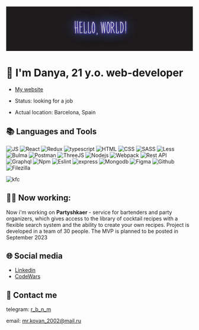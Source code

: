 ![gif](./images/header.gif)

<h1 display='block'>👀 I'm Danya, 21 y.o. web-developer</h1>

- [My website](https://www.dkovandeveloper.online/)

- Status: looking for a job

- Actual location: Barcelona, Spain


## 📚 Languages and Tools 

![JS](https://img.shields.io/badge/-JavaScript-87CEFA?style=for-the-badge&logo=javascript)
![React](https://img.shields.io/badge/-React-4682B4?style=for-the-badge&logo=react)
![Redux](https://img.shields.io/badge/-Redux-1E90FF?style=for-the-badge&logo=redux)
![typescript](https://img.shields.io/badge/-Typescript-20B2AA?style=for-the-badge&logo=typescript)
![HTML](https://img.shields.io/badge/-HTML-1E90FF?style=for-the-badge&logo=html5)
![CSS](https://img.shields.io/badge/-CSS-4682B4?style=for-the-badge&logo=css3)
![SASS](https://img.shields.io/badge/-SASS-6495ED?style=for-the-badge&logo=sass)
![Less](https://img.shields.io/badge/-LESS-4682B4?style=for-the-badge&logo=less)
![Bulma](https://img.shields.io/badge/-Bulma-87CEFA?style=for-the-badge&logo=bulma)
![Postman](https://img.shields.io/badge/-Postman-66CDAA?style=for-the-badge&logo=postman)
![ThreeJS](https://img.shields.io/badge/-three-4682B4?style=for-the-badge&logo=threedotjs)
![Nodejs](https://img.shields.io/badge/-Node.js-7B68EE?style=for-the-badge&logo=Node.js)
![Webpack](https://img.shields.io/badge/-Webpack-00CED1?style=for-the-badge&logo=Webpack)
![Rest API](https://img.shields.io/badge/-RestAPI-00CED1?style=for-the-badge&logo=fastapi)
![Graphql](https://img.shields.io/badge/-Graphql-66CDAA?style=for-the-badge&logo=graphql)
![Npm](https://img.shields.io/badge/-NPM-00CED1?style=for-the-badge&logo=npm)
![Eslint](https://img.shields.io/badge/-Eslint-00CED1?style=for-the-badge&logo=eslint)
![express](https://img.shields.io/badge/-Esxpress.js-008080?style=for-the-badge&logo=express)
![Mongodb](https://img.shields.io/badge/-mongo-66CDAA?style=for-the-badge&logo=mongodb)
![Figma](https://img.shields.io/badge/-Figma-66CDAA?style=for-the-badge&logo=figma)
![Github](https://img.shields.io/badge/-Github-66CDAA?style=for-the-badge&logo=github)
![Filezilla](https://img.shields.io/badge/-FileZilla-66CDAA?style=for-the-badge&logo=filezilla)

![kfc](https://img.shields.io/badge/-KFC-FF0000?style=for-the-badge&logo=kfc)


## 👨‍🎓 Now working: 
Now i'm working on **Partyshkaer** - service for bartenders and party organizers, which gives access to the library of cocktail recipes with a flexible search system and the ability to create your own recipes. Project is developed in a team of 30 people. The MVP is planned to be posted in September 2023

## 🌐 Social media
- [Linkedin](https://www.linkedin.com/in/danyakovan/)
- [CodeWars](https://www.codewars.com/users/DanyaLiupinin)

## 💬 Contact me

telegram: [r_b_n_m](https://t.me/r_b_n_m)

email: mr.kovan_2002@mail.ru

<!--

## 👣 Portfolio navigation



[Movies](https://github.com/DanyaLiupinin/movies-explorer-frontend) [explorer](https://github.com/DanyaLiupinin/movies-explorer-api) [Frontend](https://github.com/DanyaLiupinin/movies-explorer-frontend) | [Backend](https://github.com/DanyaLiupinin/movies-explorer-api) (Diploma | React, Node.js, Express, Mongo)
---------------------------------------------------------------

"Movies explorer" is a movie library that allows you to find different movies and save them to your favorites. 

> Frontend: React, JSX, HTML5, CSS3, Rest Api, Webpack, Async requests, Context provider, Protected routes, React hooks, React routes, Functional components, Bem methodology, Adaptive layout, Flex and Grid layout, Cross-browser layout 

> Backend: Node.js, Express, MongoDB




[Mesto](https://github.com/DanyaLiupinin/react-mesto-api-full) (educational project React, Node.js, Express, Mongo)
---------------------------------------------------------------

The project 'Mesto' is a kind of profile in a social network, the main function of which is to share photos.

> Frontend: HTML, CSS, JavaScript, React, Rest Api, Webpack, Async requests, React hooks, React routes, Functional components, Bem methodology, Adaptive layout, Flex and Grid layout, Cross-browser layout

> Backend: Node.js, Express, MongoDB




[Lonely chat](https://github.com/DanyaLiupinin/chat)
------------------------------

'Lonely chat' is a service for people who have no one to talk to. Thanks to the 'chat', a person can communicate with himself using different browser tabs. The application is built on local storage and session storage technologies.

> Frontend: React, JSX, HTML5, CSS3, Session storage, Local storage, Async requests, Protected routes, React hooks, Functional components, Bem methodology, Adaptive layout, custom scroll bars




[Shopping List](https://github.com/DanyaLiupinin/shoppinglist-redux) (pet project React, redux)
------------------------------------

'Shopping list' is an application that helps you manage your purchases. It is a pet-project i created to learn Redux and TypeScript

> Frontend: React, Redux, JSX, HTML5, CSS3, Context provider, Functional components, Bem methodology, Adaptive layout, Flex and Grid layout, Cross-browser layout




[Hackathon](https://github.com/DanyaLiupinin/yandex-hackathon-justdoit)
------------------------------------

A desktop version of the landing page to attract reviewers and mentors to Yandex team. The project was created by a team of 6 people.

> Frontend: HTML, SCSS, Bulma, JS, Flex, Animtaions, transitions, Webpack



[Russian travel](https://github.com/DanyaLiupinin/russian-travel)
------------------------------

"Russian travel" is a landing dedicated to traveling in Russia. It introduces people to the most picturesque corners of the country, where everyone can go if desired.

> Frontend: HTML, CSS, Adaptive layout, media queries, Bem methodology, flex, Grid layout, Cross-browser layout


[How to learn](https://github.com/DanyaLiupinin/how-to-learn)
-----------------------------

"How to learn" is a landing dedicated to teaching methods and techniques for quickly memorizing new information.

> Frontend: HTML, CSS, Adaptive layout, Bem methodology (nested), Flex, Grid layout, cross-browser layout, animations

-->

<!--
**DanyaLiupinin/DanyaLiupinin** is a ✨ _special_ ✨ repository because its `README.md` (this file) appears on your GitHub profile.

Here are some ideas to get you started:

- 🔭 I’m currently working on ...
- 🌱 I’m currently learning ...
- 👯 I’m looking to collaborate on ...
- 🤔 I’m looking for help with ...
- 💬 Ask me about ...
- 📫 How to reach me: ...
- 😄 Pronouns: ...
- ⚡ Fun fact: ...
-->
